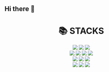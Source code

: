 ## Hi there 👋

<!--
**JeonSuna/JeonSuna** is a ✨ _special_ ✨ repository because its `README.md` (this file) appears on your GitHub profile.

Here are some ideas to get you started:

- 🔭 I’m currently working on ...
- 🌱 I’m currently learning ...
- 👯 I’m looking to collaborate on ...
- 🤔 I’m looking for help with ...
- 💬 Ask me about ...
- 📫 How to reach me: ...
- 😄 Pronouns: ...
- ⚡ Fun fact: ...
-->

<div align=center><h1>📚 STACKS</h1></div>

<div align=center> 
  
  <img src="https://img.shields.io/badge/html5-E34F26?style=for-the-badge&logo=html5&logoColor=white"> 
  <img src="https://img.shields.io/badge/css-1572B6?style=for-the-badge&logo=css3&logoColor=white"> 
  <img src="https://img.shields.io/badge/javascript-F7DF1E?style=for-the-badge&logo=javascript&logoColor=black"> 
  <br>
  

  <img src="https://img.shields.io/badge/mongoDB-47A248?style=for-the-badge&logo=MongoDB&logoColor=white">
  <img src="https://img.shields.io/badge/react-61DAFB?style=for-the-badge&logo=react&logoColor=black"> 
  <img src="https://img.shields.io/badge/reactquery-FF4154?style=for-the-badge&logo=react&logoColor=black"> 
  <img src="https://img.shields.io/badge/reactrouter-CA4245?style=for-the-badge&logo=react&logoColor=black"> 
  
  <br>
    <img src="https://img.shields.io/badge/redux-764ABC?style=for-the-badge&logo=redux&logoColor=black"> 
    <img src="https://img.shields.io/badge/vite-93FF9E?style=for-the-badge&logo=vite&logoColor=black"> 
    <img src="https://img.shields.io/badge/zustand-FFDB00?style=for-the-badge&logo=zustand&logoColor=black"> 
    
  <br>

  <img src="https://img.shields.io/badge/figma-00B899?style=for-the-badge&logo=figma&logoColor=white">
  <img src="https://img.shields.io/badge/github-181717?style=for-the-badge&logo=github&logoColor=white">
  <img src="https://img.shields.io/badge/git-F05032?style=for-the-badge&logo=git&logoColor=white">
  <br>
  
</div>
